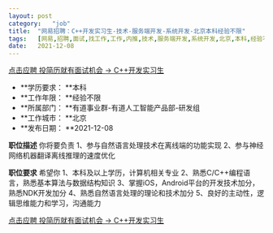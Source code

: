 ```yaml
---
layout:	post
category:	"job"
title:	"网易招聘：C++开发实习生-技术-服务端开发-系统开发-北京本科经验不限"
tags:	[网易,招聘,面试,找工作,工作,内推,技术,服务端开发,系统开发,北京,本科,经验不限]
date:	2021-12-08
---
```


[点击应聘 投简历就有面试机会 -> C++开发实习生](http://mobile.bole.netease.com/bole/boleDetail?id=19480&employeeId=346f03c3cda5f04c&key=all)



- **学历要求： **本科
- **工作年限： **经验不限
- **所属部门： **有道事业群-有道人工智能产品部-研发组
- **工作城市： **北京
- **发布日期： **2021-12-08



**职位描述**
你将要负责
1、参与自然语言处理技术在离线端的功能实现
2、参与神经网络机器翻译离线推理的速度优化




**职位要求**
希望你
1、本科及以上学历，计算机相关专业
2、熟悉C/C++编程语言，熟悉基本算法与数据结构知识
3、掌握iOS，Android平台的开发技术加分，熟悉NDK开发加分
4、熟悉自然语言处理的理论和技术加分
5、良好的主动性，逻辑思维能力和学习，沟通能力



[点击应聘 投简历就有面试机会 -> C++开发实习生](http://mobile.bole.netease.com/bole/boleDetail?id=19480&employeeId=346f03c3cda5f04c&key=all)